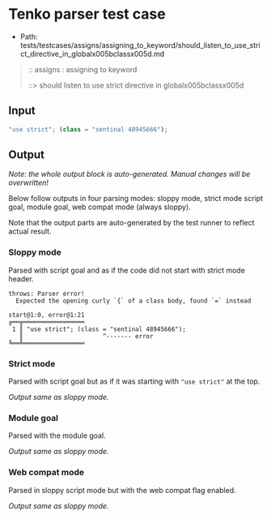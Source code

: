 # Tenko parser test case

- Path: tests/testcases/assigns/assigning_to_keyword/should_listen_to_use_strict_directive_in_globalx005bclassx005d.md

> :: assigns : assigning to keyword
>
> ::> should listen to use strict directive in globalx005bclassx005d

## Input

`````js
"use strict"; (class = "sentinal 48945666");
`````

## Output

_Note: the whole output block is auto-generated. Manual changes will be overwritten!_

Below follow outputs in four parsing modes: sloppy mode, strict mode script goal, module goal, web compat mode (always sloppy).

Note that the output parts are auto-generated by the test runner to reflect actual result.

### Sloppy mode

Parsed with script goal and as if the code did not start with strict mode header.

`````
throws: Parser error!
  Expected the opening curly `{` of a class body, found `=` instead

start@1:0, error@1:21
╔══╦═════════════════
 1 ║ "use strict"; (class = "sentinal 48945666");
   ║                      ^------- error
╚══╩═════════════════

`````

### Strict mode

Parsed with script goal but as if it was starting with `"use strict"` at the top.

_Output same as sloppy mode._

### Module goal

Parsed with the module goal.

_Output same as sloppy mode._

### Web compat mode

Parsed in sloppy script mode but with the web compat flag enabled.

_Output same as sloppy mode._
